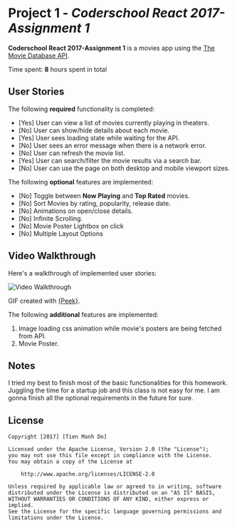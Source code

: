 # Project 1 - *Coderschool React 2017-Assignment 1*

**Coderschool React 2017-Assignment 1** is a movies app using the [The Movie Database API](http://docs.themoviedb.apiary.io/#).

Time spent: **8** hours spent in total

## User Stories

The following **required** functionality is completed:

- [Yes] User can view a list of movies currently playing in theaters.
- [No] User can show/hide details about each movie.
- [Yes] User sees loading state while waiting for the API.
- [No] User sees an error message when there is a network error.
- [No] User can refresh the movie list.
- [Yes] User can search/filter the movie results via a search bar.
- [No] User can use the page on both desktop and mobile viewport sizes.

The following **optional** features are implemented:

- [No] Toggle between **Now Playing** and **Top Rated** movies.
- [No] Sort Movies by rating, popularity, release date.
- [No] Animations on open/close details.
- [No] Infinite Scrolling.
- [No] Movie Poster Lightbox on click
- [No] Multiple Layout Options

## Video Walkthrough

Here's a walkthrough of implemented user stories:

<img src='http://i.imgur.com/link/to/your/gif/file.gif' title='Video Walkthrough' width='' alt='Video Walkthrough' />

GIF created with [{Peek}](https://github.com/phw/peek).

The following **additional** features are implemented:
1. Image loading css animation while movie's posters are being fetched from API.
2. Movie Poster.

## Notes
I tried my best to finish most of the basic functionalities for this homework. Juggling the time for a startup job and this class is not easy for me. I am gonna finish all the optional requirements in the future for sure.

## License

    Copyright [2017] [Tien Manh Do]

    Licensed under the Apache License, Version 2.0 (the "License");
    you may not use this file except in compliance with the License.
    You may obtain a copy of the License at

        http://www.apache.org/licenses/LICENSE-2.0

    Unless required by applicable law or agreed to in writing, software
    distributed under the License is distributed on an "AS IS" BASIS,
    WITHOUT WARRANTIES OR CONDITIONS OF ANY KIND, either express or implied.
    See the License for the specific language governing permissions and
    limitations under the License.